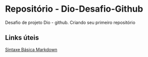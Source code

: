 # Repositório - Dio-Desafio-Github
Desafio de projeto Dio - github.
Criando seu primeiro repositório

## Links úteis
[Sintaxe Básica Markdown](https://markdownguide.org/basic-syntax/)
